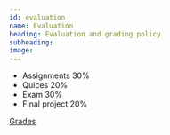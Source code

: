 ```yaml
---
id: evaluation
name: Evaluation
heading: Evaluation and grading policy
subheading: 
image: 
---
```


* Assignments 30%
* Quices 20%
* Exam 30%
* Final project 20%

[Grades]()